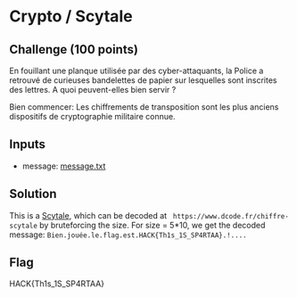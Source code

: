# Crypto / Scytale

## Challenge (100 points)
En fouillant une planque utilisée par des cyber-attaquants, la Police a retrouvé de curieuses bandelettes de papier sur lesquelles sont inscrites des lettres. A quoi peuvent-elles bien servir ?

Bien commencer: Les chiffrements de transposition sont les plus anciens dispositifs de cryptographie militaire connue.

## Inputs
- message: [message.txt](./message.txt)

## Solution
This is a [Scytale](https://fr.wikipedia.org/wiki/Scytale), which can be decoded at ` https://www.dcode.fr/chiffre-scytale` by bruteforcing the size. For size = 5*10, we get the decoded message: `Bien.jouée.le.flag.est.HACK{Th1s_1S_SP4RTAA}.!....`

## Flag
HACK{Th1s_1S_SP4RTAA}